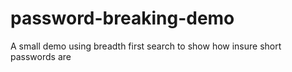 # password-breaking-demo
A small demo using breadth first search to show how insure short passwords are
